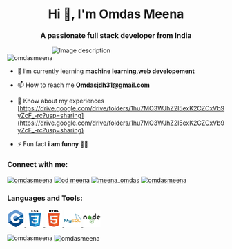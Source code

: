  <h1 align="center">Hi 👋, I'm Omdas Meena</h1>
<h3 align="center">A passionate full stack developer from India</h3>
 <img align="right" src="https://user-images.githubusercontent.com/55389276/140866485-8fb1c876-9a8f-4d6a-98dc-08c4981eaf70.gif" alt="Image description" width="400">


<p align="left"> <img src="https://komarev.com/ghpvc/?username=omdasmeena&label=Profile%20views&color=0e75b6&style=flat" alt="omdasmeena" /> </p>

- 🌱 I’m currently learning **machine learning,web developement**

- 📫 How to reach me **Omdasjdh31@gmail.com**

- 📄 Know about my experiences [https://drive.google.com/drive/folders/1hu7MO3WJhZ2l5exK2CZCxVb9yZcF_-rc?usp=sharing](https://drive.google.com/drive/folders/1hu7MO3WJhZ2l5exK2CZCxVb9yZcF_-rc?usp=sharing)

- ⚡ Fun fact **i am funny 🤷‍♂️**

<h3 align="left">Connect with me:</h3>
<p align="left">
<a href="https://linkedin.com/in/omdasmeena" target="blank"><img align="center" src="https://raw.githubusercontent.com/rahuldkjain/github-profile-readme-generator/master/src/images/icons/Social/linked-in-alt.svg" alt="omdasmeena" height="30" width="40" /></a>
<a href="https://fb.com/od meena" target="blank"><img align="center" src="https://raw.githubusercontent.com/rahuldkjain/github-profile-readme-generator/master/src/images/icons/Social/facebook.svg" alt="od meena" height="30" width="40" /></a>
<a href="https://instagram.com/meena_omdas" target="blank"><img align="center" src="https://raw.githubusercontent.com/rahuldkjain/github-profile-readme-generator/master/src/images/icons/Social/instagram.svg" alt="meena_omdas" height="30" width="40" /></a>
<a href="https://www.leetcode.com/omdasmeena" target="blank"><img align="center" src="https://raw.githubusercontent.com/rahuldkjain/github-profile-readme-generator/master/src/images/icons/Social/leet-code.svg" alt="omdasmeena" height="30" width="40" /></a>
</p>

<h3 align="left">Languages and Tools:</h3>
<p align="left"> <a href="https://www.w3schools.com/cpp/" target="_blank" rel="noreferrer"> <img src="https://raw.githubusercontent.com/devicons/devicon/master/icons/cplusplus/cplusplus-original.svg" alt="cplusplus" width="40" height="40"/> </a> <a href="https://www.w3schools.com/css/" target="_blank" rel="noreferrer"> <img src="https://raw.githubusercontent.com/devicons/devicon/master/icons/css3/css3-original-wordmark.svg" alt="css3" width="40" height="40"/> </a> <a href="https://www.w3.org/html/" target="_blank" rel="noreferrer"> <img src="https://raw.githubusercontent.com/devicons/devicon/master/icons/html5/html5-original-wordmark.svg" alt="html5" width="40" height="40"/> </a> <a href="https://www.mysql.com/" target="_blank" rel="noreferrer"> <img src="https://raw.githubusercontent.com/devicons/devicon/master/icons/mysql/mysql-original-wordmark.svg" alt="mysql" width="40" height="40"/> </a> <a href="https://nodejs.org" target="_blank" rel="noreferrer"> <img src="https://raw.githubusercontent.com/devicons/devicon/master/icons/nodejs/nodejs-original-wordmark.svg" alt="nodejs" width="40" height="40"/> </a> </p>

<p><img align="left" src="https://github-readme-stats.vercel.app/api/top-langs?username=omdasmeena&show_icons=true&locale=en&layout=compact" alt="omdasmeena" /></p>

<p>&nbsp;<img align="center" src="https://github-readme-stats.vercel.app/api?username=omdasmeena&show_icons=true&locale=en" alt="omdasmeena" /></p>
